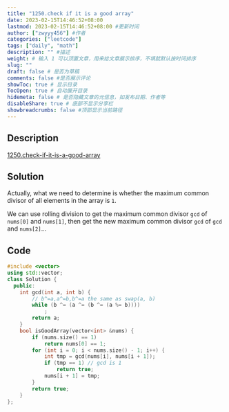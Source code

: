 ```yaml
---
title: "1250.check if it is a good array"
date: 2023-02-15T14:46:52+08:00
lastmod: 2023-02-15T14:46:52+08:00 #更新时间
author: ["zwyyy456"] #作者
categories: ["leetcode"]
tags: ["daily", "math"]
description: "" #描述
weight: # 输入 1 可以顶置文章，用来给文章展示排序，不填就默认按时间排序
slug: ""
draft: false # 是否为草稿
comments: false #是否展示评论
showToc: true # 显示目录
TocOpen: true # 自动展开目录
hidemeta: false # 是否隐藏文章的元信息，如发布日期、作者等
disableShare: true # 底部不显示分享栏
showbreadcrumbs: false #顶部显示当前路径
---
```

## Description
[1250.check-if-it-is-a-good-array](https://leetcode.com/problems/check-if-it-is-a-good-array/)

## Solution
Actually, what we need to determine is whether the maximum common divisor of all elements in the array is `1`.

We can use rolling division to get the maximum common divisor `gcd` of `nums[0]` and `nums[1]`, then get the new maximum common divisor `gcd` of `gcd` and `nums[2]`...

## Code
```cpp
#include <vector>
using std::vector;
class Solution {
  public:
    int gcd(int a, int b) {
        // b^=a,a^=b,b^=a the same as swap(a, b)
        while (b ^= (a ^= (b ^= (a %= b))))
            ;
        return a;
    }
    bool isGoodArray(vector<int> &nums) {
        if (nums.size() == 1)
            return nums[0] == 1;
        for (int i = 0; i < nums.size() - 1; i++) {
            int tmp = gcd(nums[i], nums[i + 1]);
            if (tmp == 1) // gcd is 1
                return true;
            nums[i + 1] = tmp;
        }
        return true;
    }
};
```
